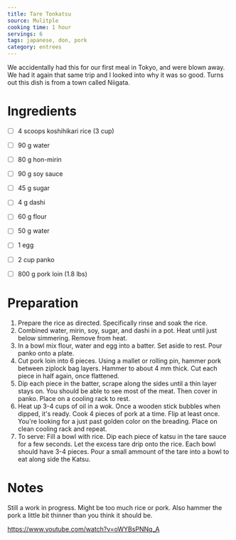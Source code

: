 ```yaml
---
title: Tare Tonkatsu
source: Mulitple
cooking time: 1 hour
servings: 6
tags: japanese, don, pork
category: entrees
---
```


We accidentally had this for our first meal in Tokyo, and were blown away. We had it again that same trip and I looked into why it was so good. Turns out this dish is from a town called Niigata.

Ingredients
===========

* [ ] 4 scoops koshihikari rice (3 cup)
* [ ] 90 g water
* [ ] 80 g hon-mirin
* [ ] 90 g soy sauce
* [ ] 45 g sugar
* [ ] 4 g dashi

* [ ] 60 g flour
* [ ] 50 g water
* [ ] 1 egg

* [ ] 2 cup panko

* [ ] 800 g pork loin (1.8 lbs)

Preparation
===========
1. Prepare the rice as directed. Specifically rinse and soak the rice.
2. Combined water, mirin, soy, sugar, and dashi in a pot. Heat until just below simmering. Remove from heat.
3. In a bowl mix flour, water and egg into a batter. Set aside to rest. Pour panko onto a plate.
4. Cut pork loin into 6 pieces. Using a mallet or rolling pin, hammer pork between ziplock bag layers. Hammer to about 4 mm thick. Cut each piece in half again, once flattened.
5. Dip each piece in the batter, scrape along the sides until a thin layer stays on. You should be able to see most of the meat. Then cover in panko. Place on a cooling rack to rest.
6. Heat up 3-4 cups of oil in a wok. Once a wooden stick bubbles when dipped, it's ready. Cook 4 pieces of pork at a time. Flip at least once. You're looking for a just past golden color on the breading. Place on clean cooling rack and repeat.
7. To serve: Fill a bowl with rice. Dip each piece of katsu in the tare sauce for a few seconds. Let the excess tare drip onto the rice. Each bowl should have 3-4 pieces. Pour a small ammount of the tare into a bowl to eat along side the Katsu. 

Notes
=====

Still a work in progress. Might be too much rice or pork. Also hammer the pork a little bit thinner than you think it should be.

https://www.youtube.com/watch?v=oWYBsPNNq_A
